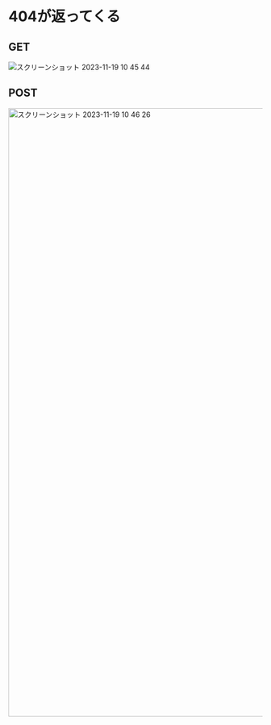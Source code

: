 # 404が返ってくる

## GET
<img width="１２０７" alt="スクリーンショット 2023-11-19 10 45 44" src="https://github.com/tomoya0844/kadai10/assets/146510558/48a5653e-09b0-42df-a59a-72dd2eb6f981">

## POST
<img width="1207" alt="スクリーンショット 2023-11-19 10 46 26" src="https://github.com/tomoya0844/kadai10/assets/146510558/cbbd73eb-3c24-4b47-a625-442d6f02f25d">
